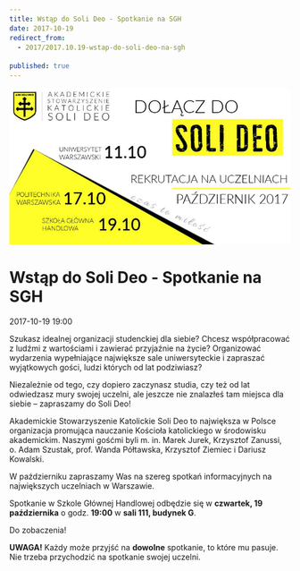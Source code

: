```yaml
---
title: Wstąp do Soli Deo - Spotkanie na SGH
date: 2017-10-19
redirect_from: 
  - 2017/2017.10.19-wstap-do-soli-deo-na-sgh

published: true
---
```



![Wstąp do Soli Deo na SGH](/assets/posts/2017/2017-10-19-wstap-do-soli-deo-na-sgh/wstap-do-soli-deo-sgh.jpg)
# Wstąp do Soli Deo - Spotkanie na SGH
<time>2017-10-19 19:00</time>

Szukasz idealnej organizacji studenckiej dla siebie?
Chcesz współpracować z ludźmi z wartościami i zawierać przyjaźnie na życie? Organizować wydarzenia wypełniające największe sale uniwersyteckie i zapraszać wyjątkowych gości, ludzi których od lat podziwiasz? 

Niezależnie od tego, czy dopiero zaczynasz studia, czy też od lat odwiedzasz mury swojej uczelni, ale jeszcze nie znalazłeś tam miejsca dla siebie – zapraszamy do Soli Deo!

Akademickie Stowarzyszenie Katolickie Soli Deo to największa w Polsce organizacja promująca nauczanie Kościoła katolickiego w środowisku akademickim. Naszymi gośćmi byli m. in. Marek Jurek, Krzysztof Zanussi, o. Adam Szustak, prof. Wanda Półtawska, Krzysztof Ziemiec i Dariusz Kowalski. 

W październiku zapraszamy Was na szereg spotkań informacyjnych na największych uczelniach w Warszawie. 

Spotkanie w Szkole Głównej Handlowej odbędzie się w **czwartek, 19 października** o godz. **19:00** w **sali 111, budynek G**.

Do zobaczenia!

**UWAGA!** Każdy może przyjść na **dowolne** spotkanie, to które mu pasuje. Nie trzeba przychodzić na spotkanie swojej uczelni. 
